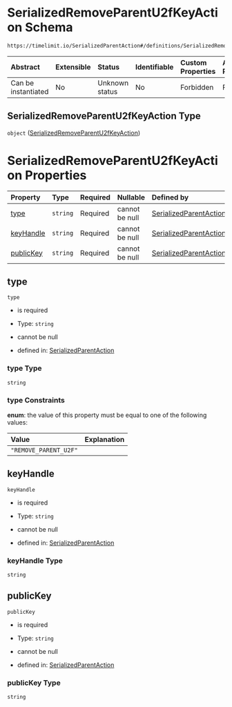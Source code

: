 # SerializedRemoveParentU2fKeyAction Schema

```txt
https://timelimit.io/SerializedParentAction#/definitions/SerializedRemoveParentU2fKeyAction
```



| Abstract            | Extensible | Status         | Identifiable | Custom Properties | Additional Properties | Access Restrictions | Defined In                                                                                        |
| :------------------ | :--------- | :------------- | :----------- | :---------------- | :-------------------- | :------------------ | :------------------------------------------------------------------------------------------------ |
| Can be instantiated | No         | Unknown status | No           | Forbidden         | Forbidden             | none                | [SerializedParentAction.schema.json\*](SerializedParentAction.schema.json "open original schema") |

## SerializedRemoveParentU2fKeyAction Type

`object` ([SerializedRemoveParentU2fKeyAction](serializedparentaction-definitions-serializedremoveparentu2fkeyaction.md))

# SerializedRemoveParentU2fKeyAction Properties

| Property                | Type     | Required | Nullable       | Defined by                                                                                                                                                                                                                                 |
| :---------------------- | :------- | :------- | :------------- | :----------------------------------------------------------------------------------------------------------------------------------------------------------------------------------------------------------------------------------------- |
| [type](#type)           | `string` | Required | cannot be null | [SerializedParentAction](serializedparentaction-definitions-serializedremoveparentu2fkeyaction-properties-type.md "https://timelimit.io/SerializedParentAction#/definitions/SerializedRemoveParentU2fKeyAction/properties/type")           |
| [keyHandle](#keyhandle) | `string` | Required | cannot be null | [SerializedParentAction](serializedparentaction-definitions-serializedremoveparentu2fkeyaction-properties-keyhandle.md "https://timelimit.io/SerializedParentAction#/definitions/SerializedRemoveParentU2fKeyAction/properties/keyHandle") |
| [publicKey](#publickey) | `string` | Required | cannot be null | [SerializedParentAction](serializedparentaction-definitions-serializedremoveparentu2fkeyaction-properties-publickey.md "https://timelimit.io/SerializedParentAction#/definitions/SerializedRemoveParentU2fKeyAction/properties/publicKey") |

## type



`type`

*   is required

*   Type: `string`

*   cannot be null

*   defined in: [SerializedParentAction](serializedparentaction-definitions-serializedremoveparentu2fkeyaction-properties-type.md "https://timelimit.io/SerializedParentAction#/definitions/SerializedRemoveParentU2fKeyAction/properties/type")

### type Type

`string`

### type Constraints

**enum**: the value of this property must be equal to one of the following values:

| Value                 | Explanation |
| :-------------------- | :---------- |
| `"REMOVE_PARENT_U2F"` |             |

## keyHandle



`keyHandle`

*   is required

*   Type: `string`

*   cannot be null

*   defined in: [SerializedParentAction](serializedparentaction-definitions-serializedremoveparentu2fkeyaction-properties-keyhandle.md "https://timelimit.io/SerializedParentAction#/definitions/SerializedRemoveParentU2fKeyAction/properties/keyHandle")

### keyHandle Type

`string`

## publicKey



`publicKey`

*   is required

*   Type: `string`

*   cannot be null

*   defined in: [SerializedParentAction](serializedparentaction-definitions-serializedremoveparentu2fkeyaction-properties-publickey.md "https://timelimit.io/SerializedParentAction#/definitions/SerializedRemoveParentU2fKeyAction/properties/publicKey")

### publicKey Type

`string`
